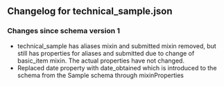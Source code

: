 ## Changelog for technical_sample.json

### Changes since schema version 1

* technical_sample has aliases mixin and submitted mixin removed, but still has properties for aliases and submitted due to change of basic_item mixin.  The actual properties have not changed.
* Replaced date property with date_obtained which is introduced to the schema from the Sample schema through mixinProperties
